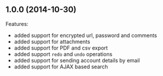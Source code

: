 ## 1.0.0 (2014-10-30)

Features:

  - added support for encrypted url, password and comments
  - added support for attachments
  - added support for PDF and csv export
  - added support `redo` and `undo` operations
  - added support for sending account details by email
  - added support for AJAX based search
